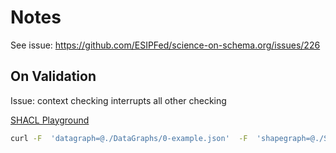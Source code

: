 # Notes

See issue: https://github.com/ESIPFed/science-on-schema.org/issues/226

## On Validation

Issue:  context checking interrupts all other checking

[SHACL Playground](https://shacl.org/playground/)

```bash
curl -F  'datagraph=@./DataGraphs/0-example.json'  -F  'shapegraph=@./ShapeGraphs/sosoShape.ttl' -F 'format=human'  https://tangram.gleaner.io/validate
```